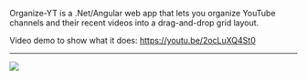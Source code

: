 Organize-YT is a .Net/Angular web app that lets you organize YouTube channels and their recent videos into a drag-and-drop grid layout.

Video demo to show what it does: https://youtu.be/2ocLuXQ4St0

---

<img src="https://res.cloudinary.com/dbnl5tq2l/image/upload/v1593720444/demoscreenshot-1.jpg" />
